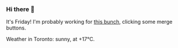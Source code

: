 ### Hi there :wave:

It's Friday! I'm probably working for [this bunch](https://github.com/kohofinancial), clicking some merge buttons.

Weather in Toronto: sunny, at +17°C.
